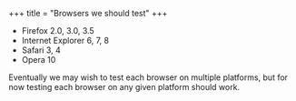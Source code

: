 +++
title = "Browsers we should test"
+++

  - Firefox 2.0, 3.0, 3.5
  - Internet Explorer 6, 7, 8
  - Safari 3, 4
  - Opera 10

Eventually we may wish to test each browser on multiple platforms, but
for now testing each browser on any given platform should work.
